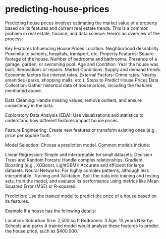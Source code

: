 # predicting-house-prices
Predicting house prices involves estimating the market value of a property based on its features and current real estate trends. This is a common problem in real estate, finance, and data science. Here's an overview of the process:

Key Features Influencing House Prices
Location:
Neighborhood desirability.
Proximity to schools, hospitals, transport, etc.
Property Features:
Square footage of the house.
Number of bedrooms and bathrooms.
Presence of a garage, garden, or swimming pool.
Age and Condition:
Year the house was built.
Renovations or repairs.
Market Conditions:
Supply and demand trends.
Economic factors like interest rates.
External Factors:
Crime rates.
Nearby amenities (parks, shopping malls, etc.).
Steps to Predict House Prices
Data Collection: Gather historical data of house prices, including the features mentioned above.

Data Cleaning: Handle missing values, remove outliers, and ensure consistency in the data.

Exploratory Data Analysis (EDA): Use visualizations and statistics to understand how different features impact house prices.

Feature Engineering: Create new features or transform existing ones (e.g., price per square foot).

Model Selection: Choose a prediction model. Common models include:

Linear Regression: Simple and interpretable for small datasets.
Decision Trees and Random Forests: Handle complex relationships.
Gradient Boosting (e.g., XGBoost, LightGBM): Accurate and efficient for large datasets.
Neural Networks: For highly complex patterns, although less interpretable.
Training and Validation: Split the data into training and testing sets, train the model, and evaluate its performance using metrics like Mean Squared Error (MSE) or R-squared.

Prediction: Use the trained model to predict the price of a house based on its features.

Example
If a house has the following details:

Location: Suburban
Size: 2,500 sq ft
Bedrooms: 3
Age: 10 years
Nearby: Schools and parks
A trained model would analyze these features to predict the house price, such as $400,000.
